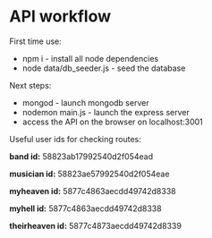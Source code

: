 # API workflow

First time use:

- npm i - install all node dependencies
- node data/db_seeder.js - seed the database

Next steps:

- mongod - launch mongodb server
- nodemon main.js - launch the express server
- access the API on the browser on localhost:3001

Useful user ids for checking routes:

**band id:**
58823ab17992540d2f054ead

**musician id:**
58823ae57992540d2f054eae

**myheaven id:**
5877c4863aecdd49742d8338

**myhell id:**
5877c4863aecdd49742d8338

**theirheaven id:**
5877c4873aecdd49742d8339
